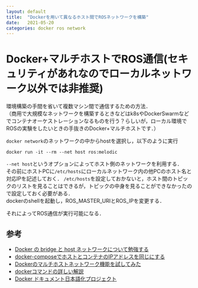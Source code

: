 ```yaml
---
layout: default
title:  "Dockerを用いて異なるホスト間でROSネットワークを構築"
date:   2021-05-20
categories: docker ros network
---
```


# Docker+マルチホストでROS通信(セキュリティがあれなのでローカルネットワーク以外では非推奨)

環境構築の手間を省いて複数マシン間で通信するための方法．  
（商用で大規模なネットワークを構築するときなどはk8sやDockerSwarmなどでコンテナオーケストレーションなるものを行う？らしいが，ローカル環境でROSの実験をしたいときの手抜きのDocker+マルチホストです．）  

`docker network`のネットワークの中からhostを選択し，以下のように実行 

```
docker run -it --rm --net host ros:melodic
```

`--net host`というオプションによってホスト側のネットワークを利用する．  
その前にホストPCに`/etc/hosts`にローカルネットワーク内の他PCのホスト名と対応IPを記述しておく．
`/etc/hosts`を設定しておかないと，ホスト間のトピックのリストを見ることはできるが，トピックの中身を見ることができなかったので設定しておく必要がある．  
dockerのshellを起動し，ROS_MASTER_URIとROS_IPを変更する．  

それによってROS通信が実行可能になる．

## 参考

- [Docker の bridge と host ネットワークについて勉強する](https://qiita.com/toshihirock/items/f5b9f7799ec8bf8c328e)
- [docker-composeでホストとコンテナのIPアドレスを同じにする](https://hakengineer.xyz/2018/07/29/post-1475/)
- [Dockerのマルチホストネットワーク機能を試してみた](https://www.memotansu.jp/docker/875/)
- [dockerコマンドの詳しい解説](http://docs.docker.jp/v1.10/engine/reference/run.html#linux-lxc)
- [Docker ドキュメント日本語化プロジェクト](https://docs.docker.jp/)
